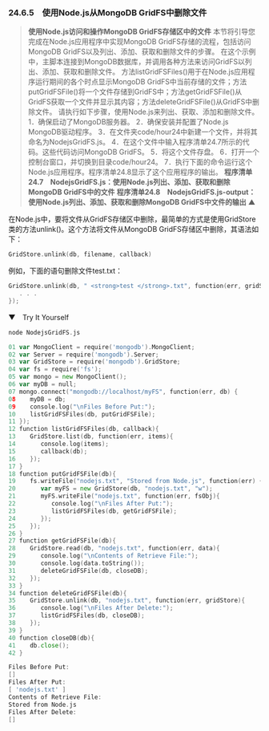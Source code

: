 ### 24.6.5　使用Node.js从MongoDB GridFS中删除文件

> **使用Node.js访问和操作MongoDB GridFS存储区中的文件**
> 本节将引导您完成在Node.js应用程序中实现MongoDB GridFS存储的流程，包括访问MongoDB GridFS以及列出、添加、获取和删除文件的步骤。
> 在这个示例中，主脚本连接到MongoDB数据库，并调用各种方法来访问GridFS以列出、添加、获取和删除文件。
> 方法listGridFSFiles()用于在Node.js应用程序运行期间的各个时点显示MongoDB GridFS中当前存储的文件；方法putGridFSFile()将一个文件存储到GridFS中；方法getGridFSFile()从GridFS获取一个文件并显示其内容；方法deleteGridFSFile()从GridFS中删除文件。
> 请执行如下步骤，使用Node.js来列出、获取、添加和删除文件。
> 1．确保启动了MongoDB服务器。
> 2．确保安装并配置了Node.js MongoDB驱动程序。
> 3．在文件夹code/hour24中新建一个文件，并将其命名为NodejsGridFS.js。
> 4．在这个文件中输入程序清单24.7所示的代码。这些代码访问MongoDB GridFS。
> 5．将这个文件存盘。
> 6．打开一个控制台窗口，并切换到目录code/hour24。
> 7．执行下面的命令运行这个Node.js应用程序。程序清单24.8显示了这个应用程序的输出。
> **程序清单24.7　NodejsGridFS.js：使用Node.js列出、添加、获取和删除MongoDB GridFS中的文件**
> **程序清单24.8　NodejsGridFS.js-output：使用Node.js列出、添加、获取和删除MongoDB GridFS中文件的输出**
> ▲

在Node.js中，要将文件从GridFS存储区中删除，最简单的方式是使用GridStore类的方法unlink()。这个方法将文件从MongoDB GridFS存储区中删除，其语法如下：

```go
GridStore.unlink(db, filename, callback)
```

例如，下面的语句删除文件test.txt：

```go
GridStore.unlink(db, " <strong>test </strong>.txt", function(err, gridStore){
   . . .
});
```

▼　Try It Yourself

```go
node NodejsGridFS.js
```

```go
01 var MongoClient = require('mongodb').MongoClient;
02 var Server = require('mongodb').Server;
03 var GridStore = require('mongodb').GridStore;
04 var fs = require('fs');
05 var mongo = new MongoClient();
06 var myDB = null;
07 mongo.connect("mongodb://localhost/myFS", function(err, db) {
08    myDB = db;
09    console.log("\nFiles Before Put:");
10    listGridFSFiles(db, putGridFSFile);
11 });
12 function listGridFSFiles(db, callback){
13    GridStore.list(db, function(err, items){
14       console.log(items);
15       callback(db);
16    });
17 }
18 function putGridFSFile(db){
19    fs.writeFile("nodejs.txt", "Stored from Node.js", function(err) {
20       var myFS = new GridStore(db, "nodejs.txt", "w");
21       myFS.writeFile("nodejs.txt", function(err, fsObj){
22          console.log("\nFiles After Put:");
23          listGridFSFiles(db, getGridFSFile);
24       });
25    });
26 }
27 function getGridFSFile(db){
28    GridStore.read(db, "nodejs.txt", function(err, data){
29       console.log("\nContents of Retrieve File:");
30       console.log(data.toString());
31       deleteGridFSFile(db, closeDB);
32    });
33 }
34 function deleteGridFSFile(db){
35    GridStore.unlink(db, "nodejs.txt", function(err, gridStore){
36       console.log("\nFiles After Delete:");
37       listGridFSFiles(db, closeDB);
38    });
39 }
40 function closeDB(db){
41    db.close();
42 }
```

```go
Files Before Put:
[]
Files After Put:
[ 'nodejs.txt' ]
Contents of Retrieve File:
Stored from Node.js
Files After Delete:
[]
```

